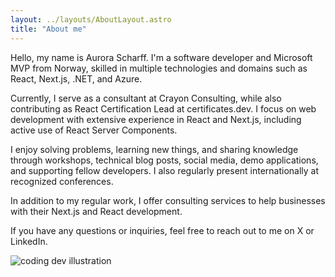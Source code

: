 ```yaml
---
layout: ../layouts/AboutLayout.astro
title: "About me"
---
```


Hello, my name is Aurora Scharff. I'm a software developer and Microsoft MVP from Norway, skilled in multiple technologies and domains such as React, Next.js, .NET, and Azure.

Currently, I serve as a consultant at Crayon Consulting, while also contributing as React Certification Lead at certificates.dev. I focus on web development with extensive experience in React and Next.js, including active use of React Server Components.

I enjoy solving problems, learning new things, and sharing knowledge through workshops, technical blog posts, social media, demo applications, and supporting fellow developers. I also regularly present internationally at recognized conferences.

In addition to my regular work, I offer consulting services to help businesses with their Next.js and React development.

If you have any questions or inquiries, feel free to reach out to me on X or LinkedIn.

<div className="bg-[#FCE2DF]">
  <img src="/assets/main.jpeg" class="sm:w-1/2 mx-auto" alt="coding dev illustration">
</div>
